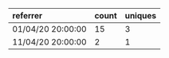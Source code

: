 | referrer          | count | uniques |
| :---------------- | :---- | :------ |
| 01/04/20 20:00:00 | 15    | 3       |
| 11/04/20 20:00:00 | 2     | 1       |